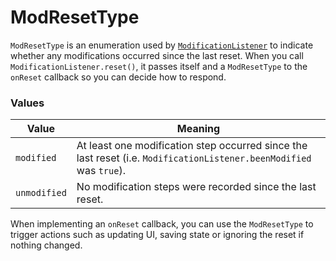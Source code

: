 # ModResetType

`ModResetType` is an enumeration used by [`ModificationListener`](ModificationListener.md) to indicate whether any modifications occurred since the last reset.  When you call `ModificationListener.reset()`, it passes itself and a `ModResetType` to the `onReset` callback so you can decide how to respond.

### Values

| Value | Meaning |
|-------|---------|
| `modified` | At least one modification step occurred since the last reset (i.e. `ModificationListener.beenModified` was `true`). |
| `unmodified` | No modification steps were recorded since the last reset. |

When implementing an `onReset` callback, you can use the `ModResetType` to trigger actions such as updating UI, saving state or ignoring the reset if nothing changed.
